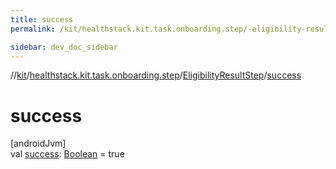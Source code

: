 ```yaml
---
title: success
permalink: /kit/healthstack.kit.task.onboarding.step/-eligibility-result-step/success.html

sidebar: dev_doc_sidebar
---
```

//[kit](../../../index.html)/[healthstack.kit.task.onboarding.step](../index.html)/[EligibilityResultStep](index.html)/[success](success.html)



# success



[androidJvm]\
val [success](success.html): [Boolean](https://kotlinlang.org/api/latest/jvm/stdlib/kotlin/-boolean/index.html) = true




